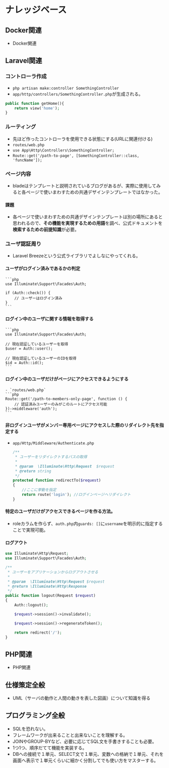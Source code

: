 # ナレッジベース

## Docker関連

- Docker関連

## Laravel関連

### コントローラ作成

- `php artisan make:controller SomethingController`
- `app/http/controllers/SomethingController.php`が生成される。

```php
public function getHome(){
    return view('home');
}
```

### ルーティング

- 先ほど作ったコントローラを使用できる状態にする(URLに関連付ける)
- `routes/web.php`
- `use App\Http\Controllers\SomethingController;`
- `Route::get('/path-to-page', [SomethingController::class, 'funcName']);`

### ページ内容

- bladeはテンプレートと説明されているブログがあるが、実際に使用してみると各ページで使いまわすための共通デザインテンプレートではなかった。

#### 課題

- 各ページで使いまわすための共通デザインテンプレートは別の場所にあると思われるので、**その機能を実現するための用語**を調べ、公式ドキュメントを**検索するための前提知識**が必要。

### ユーザ認証周り

- Laravel Breezeという公式ライブラリでよしなにやってくれる。

#### ユーザがログイン済みであるかの判定

    ```php
    use Illuminate\Support\Facades\Auth;

    if (Auth::check()) {
        // ユーザーはログイン済み
    }
    ```

#### ログイン中のユーザに関する情報を取得する

    ```php
    use Illuminate\Support\Facades\Auth;

    // 現在認証しているユーザーを取得
    $user = Auth::user();

    // 現在認証しているユーザーのIDを取得
    $id = Auth::id();
    ```

#### ログイン中のユーザだけがページにアクセスできるようにする

    - `routes/web.php`
    ```php
    Route::get('/path-to-members-only-page', function () {
        // 認証済みユーザーのみがこのルートにアクセス可能
    })->middleware('auth');
    ```

#### 非ログインユーザがメンバー専用ページにアクセスした際のリダイレクト先を指定する

- `app/Http/Middleware/Authenticate.php`

    ```php
    /**
     * ユーザーをリダイレクトするパスの取得
     *
     * @param  \Illuminate\Http\Request  $request
     * @return string
     */
    protected function redirectTo($request)
    {
        //ここに挙動を指定
        return route('login'); //ログインページへリダイレクト
    }
    ```

#### 特定のユーザだけがアクセスできるページを作る方法。

- roleカラムを作らず、`auth.php`内`guards: []`に`username`を明示的に指定することで実現可能。

#### ログアウト

```php
use Illuminate\Http\Request;
use Illuminate\Support\Facades\Auth;

/**
 * ユーザーをアプリケーションからログアウトさせる
 *
 * @param  \Illuminate\Http\Request $request
 * @return \Illuminate\Http\Response
 */
public function logout(Request $request)
{
    Auth::logout();

    $request->session()->invalidate();

    $request->session()->regenerateToken();

    return redirect('/');
}
```

## PHP関連

- PHP関連

## 仕様策定全般

- UML（サーバの動作と人間の動きを表した図画）について知識を得る

## プログラミング全般

- SQLを恐れない。
- フレームワークが出来ることと出来ないことを理解する。
- JOINやGROUP-BYなど、必要に応じてSQL文を手書きすることも必要。
- 1つ1つ、順序だてて機能を実装する。
- DBへの接続で１単元、SELECT文で１単元、変数への格納で１単元、それを画面へ表示で１単元くらいに細かく分割してでも使い方をマスターする。
